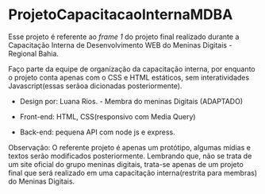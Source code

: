 # ProjetoCapacitacaoInternaMDBA
Esse projeto é referente ao *frame 1* do projeto final realizado durante a Capacitação Interna de Desenvolvimento WEB do Meninas Digitais - Regional Bahia.

Faço parte da equipe de organização da capacitação interna, por enquanto o projeto conta apenas com o CSS e HTML estáticos, sem interatividades Javascript(essas serãoa dicionadas posteriormente).

- Design por: Luana Rios. - Membra do meninas Digitais (ADAPTADO)

- Front-end: HTML, CSS(responsivo com Media Query) 
- Back-end: pequena API com node js e express.

Observação: O referente projeto é apenas um protótipo, algumas mídias e textos serão modificados posteriormente. Lembrando que, não se trata de um site oficial do grupo meninas digitais, trata-se apenas de um projeto final que será realizado em uma capacitação interna(restrita para membras) do Meninas Digitais.
